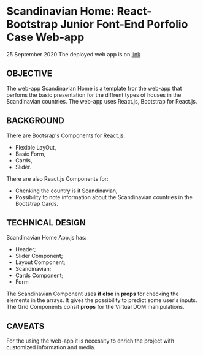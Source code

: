 # Scandinavian Home: React-Bootstrap Junior Font-End Porfolio Case Web-app
25 September 2020
The deployed web app is on [link](https://gleaming-dragon-8d1223.netlify.app/)

## OBJECTIVE
The web-app Scandinavian Home is a template fror the web-app that perfoms the basic presentation for the diffrent types of houses in the Scandinavian countries. The web-app uses React.js, Bootstrap for React.js.

## BACKGROUND
There are Bootsrap's Components for React.js:
- Flexible LayOut,
- Basic Form,
- Cards,
- Slider.


There are also React.js Components for:
- Chenking the country is it Scandinavian,
- Possibility to note information about the Scandinavian countries in the Bootstrap Cards.

## TECHNICAL DESIGN
Scandinavian Home App.js has:
- Header;
- Slider Component;
- Layout Component;
- Scandinavian;
- Cards Component;
- Form


The Scandinavian Component uses **if else** in **props** for checking the elements in the arrays. It gives the possibility to predict some user's inputs. The Grid Components consit **props** for the Virtual DOM manipulations.

## CAVEATS
For the using the web-app it is necessity to enrich the project with customized information and media.
